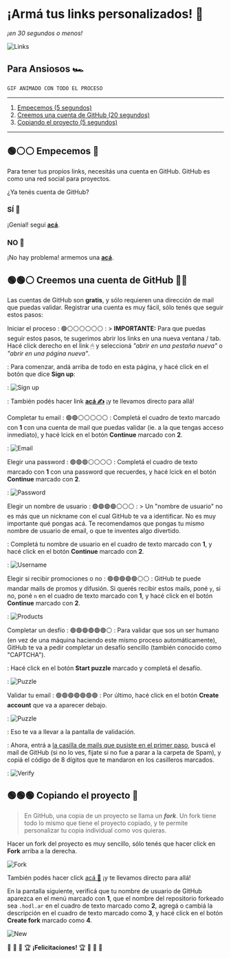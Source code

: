 # &#x00a1;Arm&#x00e1; tus links personalizados! &#x1f517;

_&#x00a1;en 30 segundos o menos!_

![Links](assets/hodl-links.png)

## Para Ansiosos &#x1f3ce;

    GIF ANIMADO CON TODO EL PROCESO

---

1. [Empecemos (5 segundos)](#empecemos)
2. [Creemos una cuenta de GitHub (20 segundos)](#creemos-una-cuenta-de-github)
3. [Copiando el proyecto (5 segundos)](#copiando-el-proyecto)

---

<!-- markdownlint-disable-next-line MD033 -->
<a id="empecemos"></a>

## &#x1f7e2;&#x26aa;&#x26aa; Empecemos &#x1f3c1;

Para tener tus propios links, necesit&#x00e1;s una cuenta en GitHub.
GitHub es como una red social para proyectos.

&#x00bf;Ya ten&#x00e9;s cuenta de GitHub?

### S&#x00cd; &#x1f9d0;

&#x00a1;Genial! segu&#x00ed; [**ac&#x00e1;**](#copiando-el-proyecto).

### NO &#x1f97a;

&#x00a1;No hay problema! armemos una [**ac&#x00e1;**](#creemos-una-cuenta-de-github).

<!-- markdownlint-disable-next-line MD033 -->
<a id="creemos-una-cuenta-de-github"></a>

## &#x1f7e2;&#x1f7e2;&#x26aa; Creemos una cuenta de GitHub &#x1f419;&#x1f431;

Las cuentas de GitHub son **gratis**, y s&#x00f3;lo requieren una direcci&#x00f3;n de mail que puedas validar. Registrar una cuenta es muy f&#x00e1;cil, s&#x00f3;lo ten&#x00e9;s que seguir estos pasos:

Iniciar el proceso
: &#x1f7e2;&#x26aa;&#x26aa;&#x26aa;&#x26aa;&#x26aa;&#x26aa;
: > **IMPORTANTE:** Para que puedas seguir estos pasos, te sugerimos abrir los links en una nueva ventana / tab.
Hac&#x00e9; click derecho en el link &#x1f5b1; y seleccion&#x00e1; _"abrir en una pestaña nueva"_ o _"abrir en una p&#x00e1;gina nueva"_.

: Para comenzar, and&#x00e1; arriba de todo en esta p&#x00e1;gina, y hac&#x00e9; click en el bot&#x00f3;n que dice **Sign up**:

: ![Sign up](assets/github-sign-up.png)

: Tambi&#x00e9;n pod&#x00e9;s hacer link [**ac&#x00e1; &#x270d;**](https://github.com/signup) &#x00a1;y te llevamos directo para all&#x00e1;!

<!-- markdownlint-disable-next-line MD033 -->
<a id="completar-tu-email"></a>Completar tu email
: &#x1f7e2;&#x1f7e2;&#x26aa;&#x26aa;&#x26aa;&#x26aa;&#x26aa;
: Complet&#x00e1; el cuadro de texto marcado con **1** con una cuenta de mail que puedas validar (ie. a la que tengas acceso inmediato), y hac&#x00e9; lcick en el bot&#x00f3;n **Continue** marcado con **2**.

: ![Email](assets/github-email.png)

Elegir una password
: &#x1f7e2;&#x1f7e2;&#x1f7e2;&#x26aa;&#x26aa;&#x26aa;&#x26aa;
: Complet&#x00e1; el cuadro de texto marcado con **1** con una password que recuerdes, y hac&#x00e9; lcick en el bot&#x00f3;n **Continue** marcado con **2**.

: ![Password](assets/github-password.png)

Elegir un nombre de usuario
: &#x1f7e2;&#x1f7e2;&#x1f7e2;&#x1f7e2;&#x26aa;&#x26aa;&#x26aa;
: > Un "nombre de usuario" no es m&#x00e1;s que un nickname con el cual GitHub te va a identificar.
No es muy importante qu&#x00e9; pongas ac&#x00e1;.
Te recomendamos que pongas tu mismo nombre de usuario de email, o que te inventes algo divertido.

: Complet&#x00e1; tu nombre de usuario en el cuadro de texto marcado con **1**, y hac&#x00e9; click en el bot&#x00f3;n **Continue** marcado con **2**.

: ![Username](assets/github-username.png)

Elegir si recibir promociones o no
: &#x1f7e2;&#x1f7e2;&#x1f7e2;&#x1f7e2;&#x1f7e2;&#x26aa;&#x26aa;
: GitHub te puede mandar mails de promos y difusi&#x00f3;n.
Si quer&#x00e9;s recibir estos mails, pon&#x00e9; `y`, si no, pon&#x00e9; `n` en el cuadro de texto marcado con **1**, y hac&#x00e9; click en el bot&#x00f3;n **Continue** marcado con **2**.

: ![Products](assets/github-products.png)

Completar un desf&#x00ed;o
: &#x1f7e2;&#x1f7e2;&#x1f7e2;&#x1f7e2;&#x1f7e2;&#x1f7e2;&#x26aa;
: Para validar que sos un ser humano (en vez de una m&#x00e1;quina haciendo este mismo proceso autom&#x00e1;ticamente), GitHub te va a pedir completar un desaf&#x00ed;o sencillo (tambi&#x00e9;n conocido como "CAPTCHA").

: Hac&#x00e9; click en el bot&#x00f3;n **Start puzzle** marcado y complet&#x00e1; el desaf&#x00ed;o.

: ![Puzzle](assets/github-puzzle.png)

Validar tu email
: &#x1f7e2;&#x1f7e2;&#x1f7e2;&#x1f7e2;&#x1f7e2;&#x1f7e2;&#x1f7e2;
: Por último, hac&#x00e9; click en el bot&#x00f3;n **Create account** que va a aparecer debajo.

: ![Puzzle](assets/github-create.png)

: Eso te va a llevar a la pantalla de validaci&#x00f3;n.

: Ahora, entr&#x00e1; a [la casilla de mails que pusiste en el primer paso](#completar-tu-email), busc&#x00e1; el mail de GitHub (si no lo ves, fijate si no fue a parar a la carpeta de Spam), y copi&#x00e1; el c&#x00f3;digo de 8 d&#x00ed;gitos que te mandaron en los casilleros marcados.

: ![Verify](assets/github-verify.png)

<!-- markdownlint-disable-next-line MD033 -->
<a id="copiando-el-proyecto"></a>

## &#x1f7e2;&#x1f7e2;&#x1f7e2; Copiando el proyecto &#x1f9e9;

> En GitHub, una copia de un proyecto se llama un _**fork**_.
Un fork tiene todo lo mismo que tiene el proyecto copiado, y te permite personalizar tu copia individual como vos quieras.

Hacer un fork del proyecto es muy sencillo, s&#x00f3;lo ten&#x00e9;s que hacer click en **Fork** arriba a la derecha.

![Fork](assets/github-fork.png)

Tambi&#x00e9;n pod&#x00e9;s hacer click [ac&#x00e1; &#x1f9ec;](https://github.com/lacrypta/.hodl.ar/fork) &#x00a1;y te llevamos directo para all&#x00e1;!

En la pantalla siguiente, verific&#x00e1; que tu nombre de usuario de GitHub aparezca en el menú marcado con **1**, que el nombre del repositorio forkeado sea `.hodl.ar` en el cuadro de texto marcado como **2**, agreg&#x00e1; o cambi&#x00e1; la descripci&#x00f3;n en el cuadro de texto marcado como **3**, y hac&#x00e9; click en el bot&#x00f3;n **Create fork** marcado como **4**.

![New](assets/github-new.png)

&#x1f973; &#x1f389; &#x1f38a; &#x1f3c6; **&#x00a1;Felicitaciones!** &#x1f3c6; &#x1f38a; &#x1f389; &#x1f973;

<!--
# &#x00a1;Bienvenido! &#x1f9c9;&#x1f1e6;&#x1f1f7;

## Primero... &#x00bf;d&#x00f3;nde estoy?

Esto es GitHub, una especie de red social para compartir proyectos.

## &#x00bf;Qu&#x00e9; voy a hacer?

- Crearte una cuenta de Github (es **gratis**) (17 segundos).
- Copiar un proyecto con 1 click (6 segundos).
- Modificar un archivo (25 segundos).

## &#x00bf;Cu&#x00e1;nto me va a llevar?

17 + 6 + 25 = 48 segundos.

## &#x00bf;C&#x00f3;mo hago?

Segu&#x00ed; las intrucciones...

## &#x00bf;Ya ten&#x00e9;s cuenta de GitHub?

Hac&#x00e9; click en la opci&#x00f3;n &#x1f447;

[**NO** (&#x00a1;quiero una!)](./GITHUB_SIGNUP.md)

[**S&#x00cd;** (soy grosso)](./FORK.md)
-->